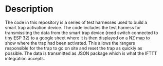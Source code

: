 # Description
The code in this repository is a series of test harnesses used to build a smart trap activation device. The code includes the test harness for transmissitng the data from the smart trap device (reed switch connected to tiny ESP 32) to a google sheet where it is then displayed on a NZ map to show where the trap had been activated. This allows the rangers responsible for the trap to go on site and reset the trap as quickly as possible. The data is transmitted as JSON package which is what the IFTTT integration accepts.
